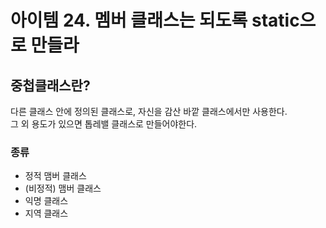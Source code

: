 # 아이템 24. 멤버 클래스는 되도록 static으로 만들라

## 중첩클래스란?
다른 클래스 안에 정의된 클래스로, 자신을 감산 바깥 클래스에서만 사용한다.   
그 외 용도가 있으면 톱레밸 클래스로 만들어야한다. 

### 종류
- 정적 맴버 클래스
- (비정적) 맴버 클래스
- 익명 클래스
- 지역 클래스
